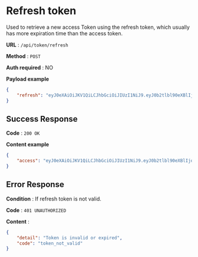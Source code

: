 # Refresh token

Used to retrieve a new access Token using the refresh token, which usually has more expiration time than the access token.

**URL** : `/api/token/refresh`

**Method** : `POST`

**Auth required** : NO

**Payload example**

```json
{
    "refresh": "eyJ0eXAiOiJKV1QiLCJhbGciOiJIUzI1NiJ9.eyJ0b2tlbl90eXBlIjoicmVmcmVzaCIsImV4cCI6MTU5Mzk2NjA3NCwianRpIjoiMDk5NzhmODg2ODk2NDJhMmE5MjE0ZjRlM2ZkMzlhYWEiLCJ1c2VyX2lkIjoxMjV9.7EGZCFHtWOwSUupp2xAYBMXXCYJkhCmVG6_WHcu98GU"
}
```

## Success Response

**Code** : `200 OK`

**Content example**

```json
{
    "access": "eyJ0eXAiOiJKV1QiLCJhbGciOiJIUzI1NiJ9.eyJ0b2tlbl90eXBlIjoiYWNjZXNzIiwiZXhwIjoxNTkyNjcwMTk4LCJqdGkiOiIzZjJiMDhiMDJhNDE0ZWIyOWZhMWQ2YzRiNDE2MTZjOCIsInVzZXJfaWQiOjEyNX0.o6Bi8x9GtoBAoptTPbf2k3ycFCFQnqmwSEDzvb7vWj8"
}
```

## Error Response

**Condition** : If refresh token is not valid.

**Code** : `401 UNAUTHORIZED`

**Content** :

```json
{
    "detail": "Token is invalid or expired",
    "code": "token_not_valid"
}
```